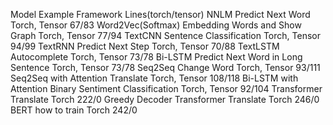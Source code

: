 Model 	Example 	Framework 	Lines(torch/tensor)
NNLM 	Predict Next Word 	Torch, Tensor 	67/83
Word2Vec(Softmax) 	Embedding Words and Show Graph 	Torch, Tensor 	77/94
TextCNN 	Sentence Classification 	Torch, Tensor 	94/99
TextRNN 	Predict Next Step 	Torch, Tensor 	70/88
TextLSTM 	Autocomplete 	Torch, Tensor 	73/78
Bi-LSTM 	Predict Next Word in Long Sentence 	Torch, Tensor 	73/78
Seq2Seq 	Change Word 	Torch, Tensor 	93/111
Seq2Seq with Attention 	Translate 	Torch, Tensor 	108/118
Bi-LSTM with Attention 	Binary Sentiment Classification 	Torch, Tensor 	92/104
Transformer 	Translate 	Torch 	222/0
Greedy Decoder Transformer 	Translate 	Torch 	246/0
BERT 	how to train 	Torch 	242/0
